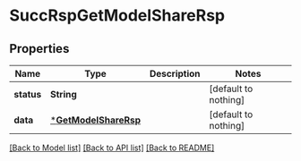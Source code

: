 # SuccRspGetModelShareRsp


## Properties
Name | Type | Description | Notes
------------ | ------------- | ------------- | -------------
**status** | **String** |  | [default to nothing]
**data** | [***GetModelShareRsp**](GetModelShareRsp.md) |  | [default to nothing]


[[Back to Model list]](../README.md#models) [[Back to API list]](../README.md#api-endpoints) [[Back to README]](../README.md)



